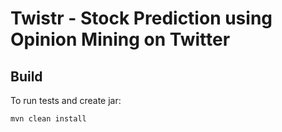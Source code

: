 Twistr - Stock Prediction using Opinion Mining on Twitter
=========================================================

Build
-----
To run tests and create jar:

    mvn clean install
